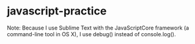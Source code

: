 # javascript-practice

Note: Because I use Sublime Text with the JavaScriptCore framework (a command-line tool in OS X), I use debug() instead of console.log().
